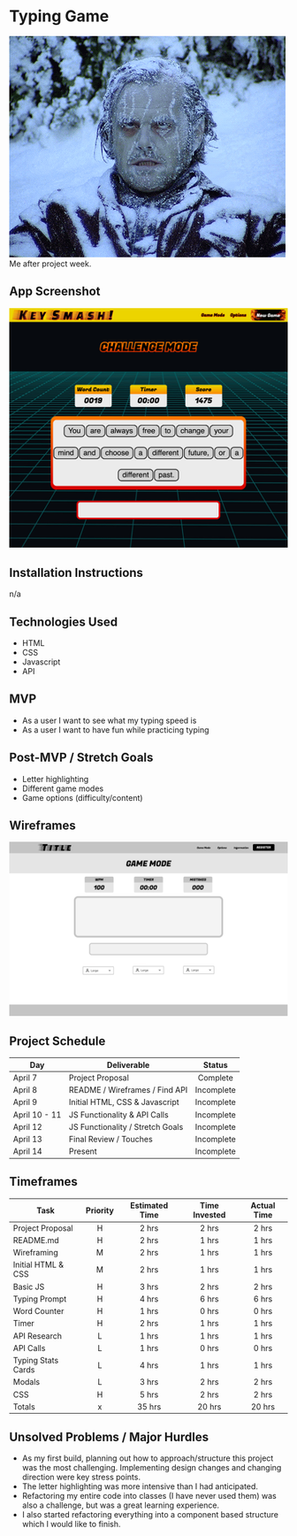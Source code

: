 # Typing Game


![Jack Nicholson frozen in The Shining](/proposal/winter-1.gif)  
Me after project week.

## App Screenshot
![Key Smash Screen Shot](/proposal/screen-shot.png)

## Installation Instructions
n/a

## Technologies Used
- HTML
- CSS
- Javascript
- API

## MVP
- As a user I want to see what my typing speed is
- As a user I want to have fun while practicing typing

## Post-MVP / Stretch Goals
- Letter highlighting
- Different game modes
- Game options (difficulty/content)

## Wireframes
![App Wireframe](/proposal/main-page-wireframe.png)


## Project Schedule
|      Day      |            Deliverable           |   Status   |     
|---------------|----------------------------------|:----------:|
| April 7       | Project Proposal                 |  Complete  |
| April 8       | README / Wireframes / Find API   | Incomplete |
| April 9       | Initial HTML, CSS & Javascript   | Incomplete |
| April 10 - 11 | JS Functionality & API Calls     | Incomplete |
| April 12      | JS Functionality / Stretch Goals | Incomplete |
| April 13      | Final Review / Touches           | Incomplete |
| April 14      | Present                          | Incomplete |

## Timeframes
|         Task         | Priority | Estimated Time | Time Invested | Actual Time |
|----------------------|:--------:|:--------------:|:-------------:|:-----------:|
| Project Proposal     |    H     |     2 hrs      |     2 hrs     |    2 hrs    |
| README.md            |    H     |     2 hrs      |     1 hrs     |    1 hrs    |
| Wireframing          |    M     |     2 hrs      |     1 hrs     |    1 hrs    |
| Initial HTML & CSS   |    M     |     2 hrs      |     1 hrs     |    1 hrs    |
| Basic JS             |    H     |     3 hrs      |     2 hrs     |    2 hrs    |
| Typing Prompt        |    H     |     4 hrs      |     6 hrs     |    6 hrs    |
| Word Counter         |    H     |     1 hrs      |     0 hrs     |    0 hrs    |
| Timer                |    H     |     2 hrs      |     1 hrs     |    1 hrs    |
| API Research         |    L     |     1 hrs      |     1 hrs     |    1 hrs    |
| API Calls            |    L     |     1 hrs      |     0 hrs     |    0 hrs    |
| Typing Stats Cards   |    L     |     4 hrs      |     1 hrs     |    1 hrs    |
| Modals               |    L     |     3 hrs      |     2 hrs     |    2 hrs    |
| CSS                  |    H     |     5 hrs      |     2 hrs     |    2 hrs    |
| Totals               |    x     |     35 hrs     |     20 hrs    |    20 hrs   |

## Unsolved Problems / Major Hurdles
- As my first build, planning out how to approach/structure this project was the most challenging. Implementing design changes and changing direction were key stress points.
- The letter highlighting was more intensive than I had anticipated.
- Refactoring my entire code into classes (I have never used them) was also a challenge, but was a great learning experience.
- I also started refactoring everything into a component based structure which I would like to finish.